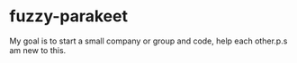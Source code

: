 # fuzzy-parakeet
My goal is to start a small company or group and code, help each other.p.s am new to this.
